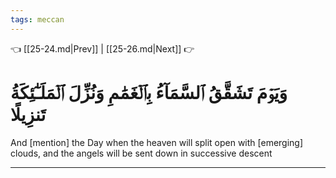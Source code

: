 ```yaml
---
tags: meccan
---
```


👈 [[25-24.md|Prev]] | [[25-26.md|Next]] 👉

# وَيَوۡمَ تَشَقَّقُ ٱلسَّمَآءُ بِٱلۡغَمَٰمِ وَنُزِّلَ ٱلۡمَلَـٰٓئِكَةُ تَنزِيلًا

And [mention] the Day when the heaven will split open with [emerging] clouds, and the angels will be sent down in successive descent

---


